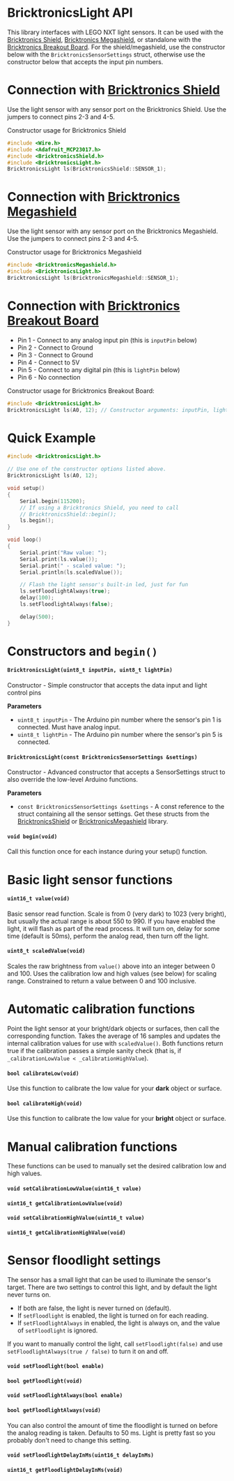 # BricktronicsLight API

This library interfaces with LEGO NXT light sensors. It can be used with the [Bricktronics Shield](https://store.wayneandlayne.com/products/bricktronics-shield-kit.html), [Bricktronics Megashield](https://store.wayneandlayne.com/products/bricktronics-megashield-kit.html), or standalone with the [Bricktronics Breakout Board](https://store.wayneandlayne.com/products/bricktronics-breakout-board.html). For the shield/megashield, use the constructor below with the `BricktronicsSensorSettings` struct, otherwise use the constructor below that accepts the input pin numbers.

# Connection with [Bricktronics Shield](https://store.wayneandlayne.com/products/bricktronics-shield-kit.html)

Use the light sensor with any sensor port on the Bricktronics Shield. Use the jumpers to connect pins 2-3 and 4-5.

Constructor usage for Bricktronics Shield
```C++
#include <Wire.h>
#include <Adafruit_MCP23017.h>
#include <BricktronicsShield.h>
#include <BricktronicsLight.h>
BricktronicsLight ls(BricktronicsShield::SENSOR_1);
```

# Connection with [Bricktronics Megashield](https://store.wayneandlayne.com/products/bricktronics-megashield-kit.html)

Use the light sensor with any sensor port on the Bricktronics Megashield. Use the jumpers to connect pins 2-3 and 4-5.

Constructor usage for Bricktronics Megashield
```C++
#include <BricktronicsMegashield.h>
#include <BricktronicsLight.h>
BricktronicsLight ls(BricktronicsMegashield::SENSOR_1);
```

# Connection with [Bricktronics Breakout Board](https://store.wayneandlayne.com/products/bricktronics-breakout-board.html)

* Pin 1 - Connect to any analog input pin (this is `inputPin` below)
* Pin 2 - Connect to Ground
* Pin 3 - Connect to Ground
* Pin 4 - Connect to 5V
* Pin 5 - Connect to any digital pin (this is `lightPin` below)
* Pin 6 - No connection

Constructor usage for Bricktronics Breakout Board:
```C++
#include <BricktronicsLight.h>
BricktronicsLight ls(A0, 12); // Constructor arguments: inputPin, lightPin
```

# Quick Example

```C++
#include <BricktronicsLight.h>

// Use one of the constructor options listed above.
BricktronicsLight ls(A0, 12);

void setup()
{
    Serial.begin(115200);
    // If using a Bricktronics Shield, you need to call
    // BricktronicsShield::begin();
    ls.begin();
}

void loop()
{
    Serial.print("Raw value: ");
    Serial.print(ls.value());
    Serial.print(" - scaled value: ");
    Serial.println(ls.scaledValue());

    // Flash the light sensor's built-in led, just for fun
    ls.setFloodlightAlways(true);
    delay(100);
    ls.setFloodlightAlways(false);

    delay(500);
}
```

# Constructors and `begin()`

#### `BricktronicsLight(uint8_t inputPin, uint8_t lightPin)`

Constructor - Simple constructor that accepts the data input and light control pins

**Parameters**

* `uint8_t inputPin` - The Arduino pin number where the sensor's pin 1 is connected. Must have analog input.
* `uint8_t lightPin` - The Arduino pin number where the sensor's pin 5 is connected.


#### `BricktronicsLight(const BricktronicsSensorSettings &settings)`

Constructor - Advanced constructor that accepts a SensorSettings struct to also override the low-level Arduino functions.

**Parameters**

* `const BricktronicsSensorSettings &settings` - A const reference to the struct containing all the sensor settings. Get these structs from the [BricktronicsShield](https://github.com/wayneandlayne/BricktronicsShield) or [BricktronicsMegashield](https://github.com/wayneandlayne/BricktronicsMegashield) library.

#### `void begin(void)`

Call this function once for each instance during your setup() function.


# Basic light sensor functions

#### `uint16_t value(void)`

Basic sensor read function. Scale is from 0 (very dark) to 1023 (very bright), but usually the actual range is about 550 to 990. If you have enabled the light, it will flash as part of the read process. It will turn on, delay for some time (default is 50ms), perform the analog read, then turn off the light.


#### `uint8_t scaledValue(void)`

Scales the raw brightness from `value()` above into an integer between 0 and 100. Uses the calibration low and high values (see below) for scaling range. Constrained to return a value between 0 and 100 inclusive.


# Automatic calibration functions

Point the light sensor at your bright/dark objects or surfaces, then call the corresponding function. Takes the average of 16 samples and updates the internal calibration values for use with `scaledValue()`. Both functions return true if the calibration passes a simple sanity check (that is, if `_calibrationLowValue < _calibrationHighValue`).

#### `bool calibrateLow(void)`

Use this function to calibrate the low value for your **dark** object or surface.

#### `bool calibrateHigh(void)`

Use this function to calibrate the low value for your **bright** object or surface.


# Manual calibration functions

These functions can be used to manually set the desired calibration low and high values.

#### `void setCalibrationLowValue(uint16_t value)`

#### `uint16_t getCalibrationLowValue(void)`

#### `void setCalibrationHighValue(uint16_t value)`

#### `uint16_t getCalibrationHighValue(void)`


# Sensor floodlight settings

The sensor has a small light that can be used to illuminate the sensor's target. There are two settings to control this light, and by default the light never turns on.

* If both are false, the light is never turned on (default).
* If `setFloodlight` is enabled, the light is turned on for each reading.
* If `setFloodlightAlways` in enabled, the light is always on, and the value of `setFloodlight` is ignored.

If you want to manually control the light, call `setFloodlight(false)` and use `setFloodlightAlways(true / false)` to turn it on and off.

#### `void setFloodlight(bool enable)`

#### `bool getFloodlight(void)`

#### `void setFloodlightAlways(bool enable)`

#### `bool getFloodlightAlways(void)`

You can also control the amount of time the floodlight is turned on before the analog reading is taken. Defaults to 50 ms. Light is pretty fast so you probably don't need to change this setting.

#### `void setFloodlightDelayInMs(uint16_t delayInMs)`

#### `uint16_t getFloodlightDelayInMs(void)`

